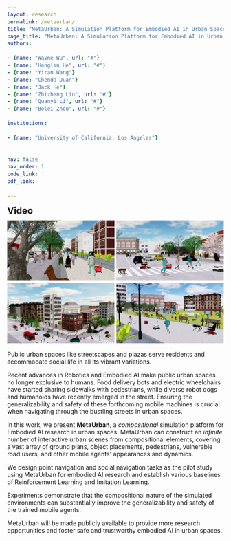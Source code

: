 ```yaml
---
layout: research
permalink: /metaurban/
title: "MetaUrban: A Simulation Platform for Embodied AI in Urban Spaces"
page_title: "MetaUrban: A Simulation Platform for Embodied AI in Urban Spaces"
authors:

- {name: "Wayne Wu", url: "#"}
- {name: "Honglin He", url: "#"}
- {name: "Yiran Wang"}
- {name: "Chenda Duan"}
- {name: "Jack He"}
- {name: "Zhizheng Liu", url: "#"}
- {name: "Quanyi Li", url: "#"}
- {name: "Bolei Zhou", url: "#"}

institutions:

- {name: "University of California, Los Angeles"}


nav: false
nav_order: 1
code_link: 
pdf_link: 

---
```


<div class="custom-heading">Video</div>

<!-- <video style="display:block; width:100%; height:auto;" controls autoplay loop>
    <source src="https://github.com/Andy-zd/material/releases/download/videos/short_scene_synthesis.mp4" type="video/mp4">
</video> -->
<img src="../assets/img/metaurban/page_demo.png" class="my-image" alt="Image" />

Public urban spaces like streetscapes and plazas serve residents and accommodate social life in all its vibrant variations.

Recent advances in Robotics and Embodied AI make public urban spaces no longer exclusive to humans. Food delivery bots and electric wheelchairs have started sharing sidewalks with pedestrians, while diverse robot dogs and humanoids have recently emerged in the street. Ensuring the generalizability and safety of these forthcoming mobile machines is crucial when navigating through the bustling streets in urban spaces.

In this work, we present **MetaUrban**, a *compositional* simulation platform for Embodied AI research in urban spaces.
MetaUrban can construct an *infinite* number of interactive urban scenes from compositional elements, covering a vast array of ground plans, object placements, pedestrians, vulnerable road users, and other mobile agents' appearances and dynamics.

We design point navigation and social navigation tasks as the pilot study using MetaUrban for embodied AI research and establish various baselines of Reinforcement Learning and Imitation Learning.

Experiments demonstrate that the compositional nature of the simulated environments can substantially improve the generalizability and safety of the trained mobile agents.

MetaUrban will be made publicly available to provide more research opportunities and foster safe and trustworthy embodied AI in urban spaces. 

<style>
.custom-heading {
  font-size: 1.5em;
  font-weight: bold;
  margin-bottom: 10px; /* Adjust this value as needed */
}
</style>




